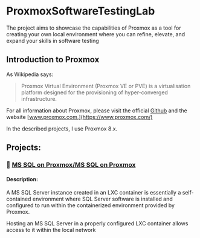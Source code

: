 # ProxmoxSoftwareTestingLab
The project aims to showcase the capabilities of Proxmox as a tool for creating your own local environment where you can refine, elevate, and expand your skills in software testing

## Introduction to Proxmox

As Wikipedia says: 
>Proxmox Virtual Environment (Proxmox VE or PVE) is a virtualisation platform designed for the provisioning of hyper-converged infrastructure.

For all information about Proxmox, please visit the official [Github](https://github.com/proxmox) and the website [www.proxmox.com.](https://www.proxmox.com/)

In the described projects, I use Proxmox 8.x.


## Projects:

### 💾 [MS SQL on Proxmox/MS SQL on Proxmox](https://github.com/wlodarczakm/ProxmoxSoftwareTestingLab/blob/17dbee13cce9b4e20dc43986120789389829d2fe/MS%20SQL%20on%20Proxmox/MS%20SQL%20on%20Proxmox.md)

#### **Description**: 
<div>A MS SQL Server instance created in an LXC container is essentially a self-contained environment where SQL Server software is installed and configured to run within the containerized environment provided by Proxmox.

Hosting an MS SQL Server in a properly configured LXC container allows access to it within the local network
</div>
